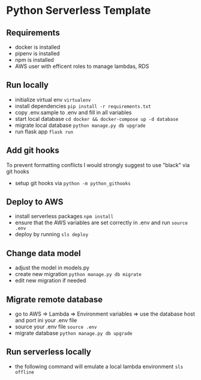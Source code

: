 # Python Serverless Template

## Requirements
- docker is installed
- pipenv is installed
- npm is installed
- AWS user with efficent roles to manage lambdas, RDS

## Run locally
- initialize virtual env ```virtualenv```
- install dependencies ```pip install -r requirements.txt```
- copy .env.sample to .env and fill in all variables
- start local database ```cd docker && docker-compose up -d database```
- migrate local database ```python manage.py db upgrade```
- run flask app ```flask run```

## Add git hooks
To prevent formatting conflicts I would strongly suggest to use "black" via git hooks
- setup git hooks via ```python -m python_githooks```

## Deploy to AWS
- install serverless packages ```npm install```
- ensure that the AWS variables are set correctly in .env and run ```source .env```
- deploy by running ```sls deploy```

## Change data model
- adjust the model in models.py
- create new migration ```python manage.py db migrate```
- edit new migration if needed

## Migrate remote database
- go to AWS => Lambda => Environment variables => use the database host and port ini your .env file
- source your .env file ```source .env```
- migrate database ```python manage.py db upgrade```

## Run serverless locally
- the following command will emulate a local lambda environment ```sls offline```